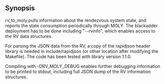 ## Synopsis

rv_to_moly pulls information about the rendezvous system state, and reports the state consumption
periodically through MOLY. The blackadder deployment has to be done including "--rvinfo", which
enables access to the RV data structures.

For parsing the JSON data from the RV, a copy of the rapidjson header library is needed in
include/rapidjson (or other location after modifying the Makefile). The code has been tested with
library version 1.1.0.

Compiling with -DRV_MOLY_DEBUG enables further debugging information to be printed to stdout,
including full JSON dump of the RV information structures.
